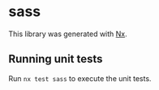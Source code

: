 # sass

This library was generated with [Nx](https://nx.dev).

## Running unit tests

Run `nx test sass` to execute the unit tests.
